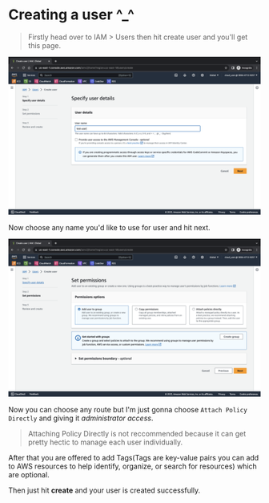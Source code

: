 # Creating a user ^_^

> Firstly head over to IAM > Users then hit create user and you'll get this page.

![Alt text](/Photos/iam-user-create.png)

Now choose any name you'd like to use for user and hit next.

![Alt text](/Photos/iam-user-create2.png)

Now you can choose any route but I'm just gonna choose `Attach Policy Directly` and giving it *administrator access*. 

> Attaching Policy Directly is not reccommended because it can get pretty hectic to manage each user individually.

After that you are offered to add Tags(Tags are key-value pairs you can add to AWS resources to help identify, organize, or search for resources) which are optional.

Then just hit **create** and your user is created successfully.